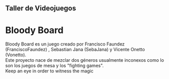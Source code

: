 ## Taller de Videojuegos
# Bloody Board

Bloody Board es un juego creado por Francisco Faundez (FranciscoFaundez) , Sebastian Jana (SebaJana) y Vicente Onetto (Vonetto).  
Este proyecto nace de mezclar dos géneros usualmente inconexos como lo son los juegos de mesa y los "fighting games".  
Keep an eye in order to witness the magic
